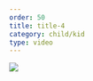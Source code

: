 ```yaml
---
order: 50
title: title-4
category: child/kid
type: video
---
```


[![](../../static/images/deep-breathing-cover.webp)](../../static/videos/deep-breathing.mp4)